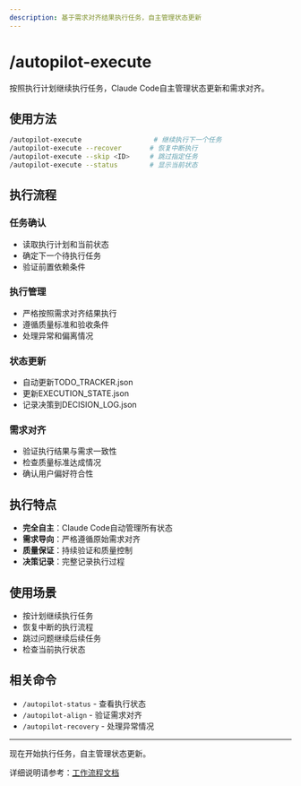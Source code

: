 ```yaml
---
description: 基于需求对齐结果执行任务，自主管理状态更新
---
```


# /autopilot-execute
按照执行计划继续执行任务，Claude Code自主管理状态更新和需求对齐。

## 使用方法
```bash
/autopilot-execute                  # 继续执行下一个任务
/autopilot-execute --recover       # 恢复中断执行
/autopilot-execute --skip <ID>     # 跳过指定任务
/autopilot-execute --status        # 显示当前状态
```

## 执行流程
### 任务确认
- 读取执行计划和当前状态
- 确定下一个待执行任务
- 验证前置依赖条件

### 执行管理
- 严格按照需求对齐结果执行
- 遵循质量标准和验收条件
- 处理异常和偏离情况

### 状态更新
- 自动更新TODO_TRACKER.json
- 更新EXECUTION_STATE.json
- 记录决策到DECISION_LOG.json

### 需求对齐
- 验证执行结果与需求一致性
- 检查质量标准达成情况
- 确认用户偏好符合性

## 执行特点
- **完全自主**：Claude Code自动管理所有状态
- **需求导向**：严格遵循原始需求对齐
- **质量保证**：持续验证和质量控制
- **决策记录**：完整记录执行过程

## 使用场景
- 按计划继续执行任务
- 恢复中断的执行流程
- 跳过问题继续后续任务
- 检查当前执行状态

## 相关命令
- `/autopilot-status` - 查看执行状态
- `/autopilot-align` - 验证需求对齐
- `/autopilot-recovery` - 处理异常情况

---

现在开始执行任务，自主管理状态更新。

详细说明请参考：[工作流程文档](../docs/workflow.md)
